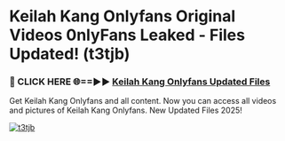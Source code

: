 # Keilah Kang Onlyfans Original Videos 0nlyFans Leaked - Files Updated! (t3tjb)

<h3>🔴 CLICK HERE 🌐==►► <a href="https://tinyurl.com/ehrbuxhb" rel="nofollow">Keilah Kang Onlyfans Updated Files</a></h3>

Get Keilah Kang Onlyfans and all content. Now you can access all videos and pictures of Keilah Kang Onlyfans. New Updated Files 2025!

[![t3tjb](https://i.imgur.com/lVYEuWS.gif)](https://tinyurl.com/ehrbuxhb)
